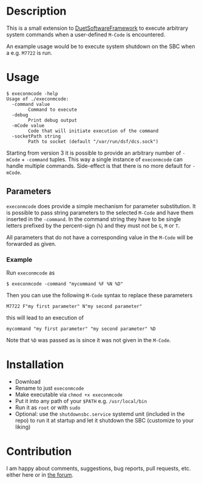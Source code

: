 # Description
This is a small extension to [DuetSoftwareFramework](https://github.com/christhamm/DuetSoftwareFramework)
to execute arbitrary system commands when a user-defined `M-Code` is encountered.

An example usage would be to execute system shutdown on the SBC when a e.g. `M7722` is run.

# Usage
```
$ execonmcode -help
Usage of ./execonmcode:
  -command value
        Command to execute
  -debug
        Print debug output
  -mCode value
        Code that will initiate execution of the command
  -socketPath string
        Path to socket (default "/var/run/dsf/dcs.sock")
```

Starting from version 3 it is possible to provide an arbitrary number of `-mCode` + `-command` tuples. This way a
single instance of `execonmcode` can handle multiple commands. Side-effect is that there is no more default for `-mCode`.

## Parameters
`execonmcode` does provide a simple mechanism for parameter substitution. It is possible to pass string parameters to the
selected `M-Code` and have them inserted in the `-command`. In the command string they have to be single letters prefixed by
the percent-sign (`%`) and they must not be `G`, `M` or `T`.

All parameters that do not have a corresponding value in the `M-Code` will be forwarded as given.

### Example
Run `execonmcode` as
```
$ execonmcode -command "mycommand %F %N %D"
```
Then you can use the following `M-Code` syntax to replace these parameters
```
M7722 F"my first parameter" N"my second parameter"
```
this will lead to an execution of
```
mycommand "my first parameter" "my second parameter" %D
```
Note that `%D` was passed as is since it was not given in the `M-Code`.

# Installation
* Download
* Rename to just `execonmcode`
* Make executable via `chmod +x execonmcode`
* Put it into any path of your `$PATH` e.g. `/usr/local/bin`
* Run it as `root` or with `sudo`
* Optional: use the `shutdownsbc.service` systemd unit (included in the repo) to run it at startup and let it shutdown the SBC (customize to your liking)

# Contribution
I am happy about comments, suggestions, bug reports, pull requests, etc. either here or in [the forum](https://forum.duet3d.com/topic/13194).
